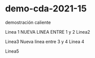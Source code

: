 # demo-cda-2021-15
demostración caliente

Linea 1
NUEVA LINEA ENTRE 1 y 2
Linea2

Linea3
Nueva linea entre 3 y 4
Linea 4

Linea5
